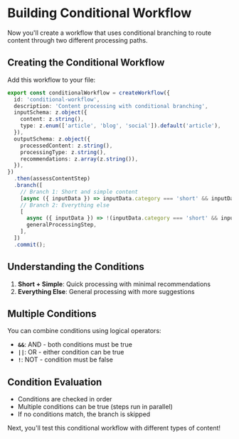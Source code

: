 # Building Conditional Workflow

Now you'll create a workflow that uses conditional branching to route content through two different processing paths.

## Creating the Conditional Workflow

Add this workflow to your file:

```typescript
export const conditionalWorkflow = createWorkflow({
  id: 'conditional-workflow',
  description: 'Content processing with conditional branching',
  inputSchema: z.object({
    content: z.string(),
    type: z.enum(['article', 'blog', 'social']).default('article'),
  }),
  outputSchema: z.object({
    processedContent: z.string(),
    processingType: z.string(),
    recommendations: z.array(z.string()),
  }),
})
  .then(assessContentStep)
  .branch([
    // Branch 1: Short and simple content
    [async ({ inputData }) => inputData.category === 'short' && inputData.complexity === 'simple', quickProcessingStep],
    // Branch 2: Everything else
    [
      async ({ inputData }) => !(inputData.category === 'short' && inputData.complexity === 'simple'),
      generalProcessingStep,
    ],
  ])
  .commit();
```

## Understanding the Conditions

1. **Short + Simple**: Quick processing with minimal recommendations
2. **Everything Else**: General processing with more suggestions

## Multiple Conditions

You can combine conditions using logical operators:

- **`&&`**: AND - both conditions must be true
- **`||`**: OR - either condition can be true
- **`!`**: NOT - condition must be false

## Condition Evaluation

- Conditions are checked in order
- Multiple conditions can be true (steps run in parallel)
- If no conditions match, the branch is skipped

Next, you'll test this conditional workflow with different types of content!
